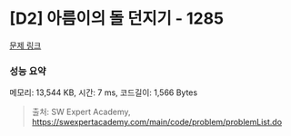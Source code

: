 # [D2] 아름이의 돌 던지기 - 1285 

[문제 링크](https://swexpertacademy.com/main/code/problem/problemDetail.do?contestProbId=AV18-stqI8oCFAZN) 

### 성능 요약

메모리: 13,544 KB, 시간: 7 ms, 코드길이: 1,566 Bytes



> 출처: SW Expert Academy, https://swexpertacademy.com/main/code/problem/problemList.do